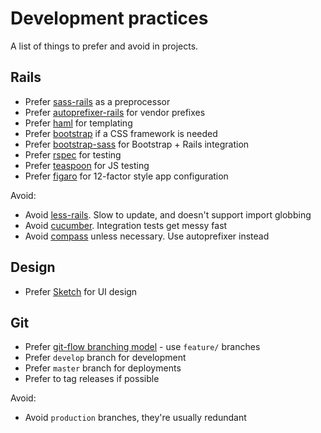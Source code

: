 # Development practices

A list of things to prefer and avoid in projects.

## Rails

- Prefer [sass-rails](https://github.com/rails/sass-rails) as a preprocessor
- Prefer [autoprefixer-rails](https://github.com/ai/autoprefixer-rails) for vendor prefixes
- Prefer [haml](http://haml.info/) for templating
- Prefer [bootstrap](http://getbootstrap.com) if a CSS framework is needed
- Prefer [bootstrap-sass](https://github.com/twbs/bootstrap-sass) for Bootstrap + Rails integration
- Prefer [rspec](https://github.com/rspec/rspec) for testing
- Prefer [teaspoon](https://github.com/modeset/teaspoon) for JS testing
- Prefer [figaro](https://rubygems.org/gems/figaro) for 12-factor style app configuration

Avoid:

- Avoid [less-rails](https://github.com/metaskills/less-rails/). Slow to update, and doesn't support import globbing
- Avoid [cucumber](https://github.com/cucumber/cucumber). Integration tests get messy fast
- Avoid [compass](http://compass-style.org/) unless necessary. Use autoprefixer instead

## Design

- Prefer [Sketch](http://bohemiancoding.com/sketch/) for UI design

## Git

- Prefer [git-flow branching model](http://nvie.com/posts/a-successful-git-branching-model/) - use `feature/` branches
- Prefer `develop` branch for development
- Prefer `master` branch for deployments
- Prefer to tag releases if possible

Avoid:

- Avoid `production` branches, they're usually redundant
